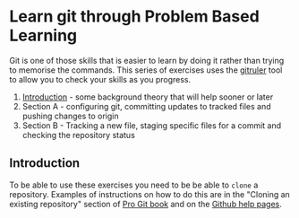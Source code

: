 <!--
Marked Style: Github
-->

# Learn git through Problem Based Learning

Git is one of those skills that is easier to learn by doing it rather than trying to memorise the commands. This series of exercises uses the [gitruler](https://github.com/rcraggs/gitruler) tool to allow you to check your skills as you progress.

1. [Introduction](#introduction) - some background theory that will help sooner or later
1. Section A - configuring git, committing updates to tracked files and pushing changes to origin
2. Section B - Tracking a new file, staging specific files for a commit and checking the repository status

## Introduction

To be able to use these exercises you need to be be able to `clone` a repository. Examples of instructions on how to do this are in the "Cloning an existing repository" section of [Pro Git book](https://git-scm.com/book/en/v2/Git-Basics-Getting-a-Git-Repository) and on the [Github help pages](https://help.github.com/articles/cloning-a-repository/).

